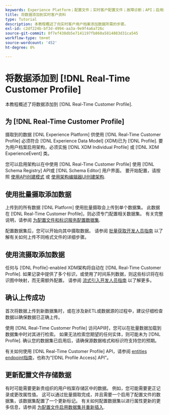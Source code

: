 ```yaml
---
keywords: Experience Platform；配置文件；实时客户配置文件；故障诊断；API；启用配置文件；启用配置文件
title: 将数据添加到实时客户资料
type: Tutorial
description: 本教程概述了向实时客户用户档案添加数据所需的步骤。
exl-id: c2df224b-bf3d-4994-aa3a-9e9f4a6a726c
source-git-commit: 0f7ef438db5e7141197fb860a5814883d31ca545
workflow-type: tm+mt
source-wordcount: '452'
ht-degree: 0%

---
```



# 将数据添加到 [!DNL Real-Time Customer Profile]

本教程概述了将数据添加到 [!DNL Real-Time Customer Profile].

## 为 [!DNL Real-Time Customer Profile]

摄取到的数据 [!DNL Experience Platform] 供使用 [!DNL Real-Time Customer Profile] 必须符合 [!DNL Experience Data Model] (XDM)已为 [!DNL Profile]. 要为用户档案启用架构，必须实施 [!DNL XDM Individual Profile] 或 [!DNL XDM ExperienceEvent] 类。

您可以启用架构以在中使用 [!DNL Real-Time Customer Profile] 使用 [!DNL Schema Registry] API或 [!DNL Schema Editor] 用户界面。 要开始配置，请按照 [使用API创建模式](../../xdm/tutorials/create-schema-api.md) 或 [使用架构编辑器UI创建架构](../../xdm/tutorials/create-schema-ui.md).

## 使用批量摄取添加数据

上传到的所有数据 [!DNL Platform] 使用批量摄取会上传到单个数据集。 此数据在 [!DNL Real-Time Customer Profile]，则必须专门配置相关数据集。 有关完整说明，请参阅 [为配置文件和标识服务配置数据集](dataset-configuration.md).

配置数据集后，您可以开始向其中摄取数据。 请参阅 [批量获取开发人员指南](../../ingestion/batch-ingestion/api-overview.md) 以了解有关如何上传不同格式文件的详细步骤。

## 使用流摄取添加数据

任何与 [!DNL Profile]-enabled XDM架构将自动在 [!DNL Real-Time Customer Profile]. 如果记录中提供了多个标识，或使用了时间系列数据，则这些标识将在标识图中映射，而无需额外配置。 请参阅 [流式引入开发人员指南](../../ingestion/tutorials/streaming-record-data.md) 以了解更多。

## 确认上传成功

首次将数据上传到新数据集时，或在涉及新ETL或数据源的过程中，建议仔细检查数据以确保数据已正确上传。

使用 [!DNL Real-Time Customer Profile] 访问API时，您可以在批量数据加载到数据集中时对其进行检索。 如果无法检索您期望的任何实体，则可能未为 [!DNL Profile]. 确认您的数据集已启用后，请确保源数据格式和标识符支持您的预期。

有关如何使用 [!DNL Real-Time Customer Profile] API，请参阅 [entities endpoint指南](../api/entities.md)，也称为“[!DNL Profile Access] API”。

## 更新配置文件存储数据

有时可能需要更新贵组织的用户档案存储区中的数据。 例如，您可能需要更正记录或更改属性值。 这可以通过批量摄取完成，并且需要一个启用了配置文件的数据集，该数据集配置了一个更新标记。 有关如何配置数据集以进行属性更新的更多信息，请参阅 [为配置文件启用数据集并重新插入](../../catalog/datasets/enable-upsert.md).
